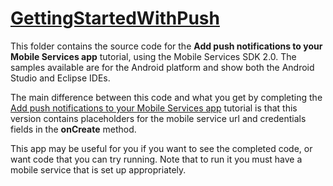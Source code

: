 # [GettingStartedWithPush](./android)

This folder contains the source code for the **Add push notifications to your Mobile Services app** tutorial, using the Mobile Services SDK 2.0. The samples available are for the Android platform and show both the Android Studio and Eclipse IDEs.

The main difference between this code and what you get by completing the [Add push notifications to your Mobile Services app](http://azure.microsoft.com/en-us/documentation/articles/mobile-services-javascript-backend-android-get-started-push/) tutorial is that this version contains placeholders for the mobile service url and credentials fields in the **onCreate** method. 

This app may be useful for you if you want to see the completed code, or want code that you can try running.
Note that to run it you must have a mobile service that is set up appropriately.

